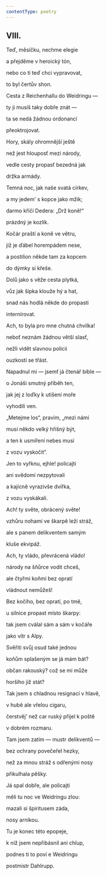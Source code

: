 ```yaml
---
contentType: poetry
---
```


<section>

## VIII.  

Teď, měsíčku, nechme elegie  

a přejděme v heroický tón,

nebo co ti teď chci vypravovat,

to byl čertův shon.

</section>

<section>

Cesta z Reichenhallu do Weidringu —

ty ji musíš taky dobře znát —

ta se nedá žádnou ordonancí

přeoktrojovat.

</section>

<section>

Hory, skály ohromnější ještě

než jest hlouposť mezi národy,

vedle cesty propasť bezedná jak

držka armády.

</section>

<section>

Temná noc, jak naše svatá církev,

a my jedem' s kopce jako mžik;

darmo křičí Dedera: „Drž koně!“ 

prázdný je kozlík.

</section>

<section>

Kočár praští a koně ve větru,

již je ďábel horempádem nese,

a postilion někde tam za kopcem

do dýmky si křeše.

</section>

<section>

Dolů jako s věže cesta plytká,

vůz jak šipka klouže hý a hat,

snad nás hodlá někde do propasti 

internírovat.

</section>

<section>

Ach, to byla pro mne chutná chvilka!

neboť neznám žádnou větší slasť,

nežli vidět slavnou policii

ouzkostí se třást.

</section>

<section>

Napadnul mi — jsemť já čtenář bible —

o Jonáši smutný příběh ten,

jak jej z loďky k utišení moře

vyhodili ven.

</section>

<section>

„Metejme los“, pravím, „mezi námi

musí někdo velký hříšný být,

a ten k usmíření nebes musí

z vozu vyskočit“.

</section>

<section>

Jen to vyřknu, ejhle! policajti

ani svědomí nezpytovali

a kajícně vyrazivše dvířka,

z vozu vyskákali. 

</section>

<section>

Ach! ty světe, obrácený světe!

vzhůru nohami ve škarpě leží stráž,

ale s panem delikventem samým

kluše ekvipáž.

</section>

<section>

Ach, ty vládo, převrácená vládo!

národy na šňůrce vodit chceš,

ale čtyřmi koňmi bez opratí

vládnout nemůžeš! 

</section>

<section>

Bez kočího, bez opratí, po tmě,

u silnice propast místo škarpy:

tak jsem cválal sám a sám v kočáře

jako vítr s Alpy.

</section>

<section>

Svěřiti svůj osud také jednou

koňům splašeným se já mám bát?

občan rakouský? což se mi může

horšího již stát?

</section>

<section>

Tak jsem s chladnou resignací v hlavě,

v hubě ale vřelou cigaru,

čerstvěj' než car ruský přijel k poště

v dobrém rozmaru.

</section>

<section>

Tam jsem zatím — mustr delikventů —

bez ochrany povečeřel hezky,

než za mnou stráž s odřenými nosy

přikulhala pěšky.

</section>

<section>

Já spal dobře, ale policajti

měli tu noc ve Weidringu zlou:

mazali si špiritusem záda,

nosy arnikou.

</section>

<section>

Tu je konec této epopeje,

k níž jsem nepřibásnil ani chlup,

podnes ti to poví e Weidringu

postmistr Dahlrupp.

</section>
